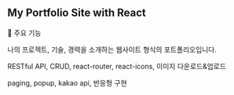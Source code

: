 ## My Portfolio Site with React

🌟 주요 기능


나의 프로젝트, 기술, 경력을 소개하는 웹사이트 형식의 포트폴리오입니다.


RESTful API, CRUD, react-router, react-icons, 이미지 다운로드&업로드

paging, popup, kakao api, 반응형 구현




